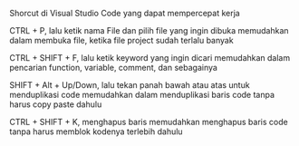 Shorcut di Visual Studio Code yang dapat mempercepat kerja

CTRL + P, lalu ketik nama File dan pilih file yang ingin dibuka
memudahkan dalam membuka file, ketika file project sudah terlalu banyak

CTRL + SHIFT + F, lalu ketik keyword yang ingin dicari
memudahkan dalam pencarian function, variable, comment, dan sebagainya

SHIFT + Alt + Up/Down, lalu tekan panah bawah atau atas untuk menduplikasi code
memudahkan dalam menduplikasi baris code tanpa harus copy paste dahulu

CTRL + SHIFT + K, menghapus baris
memudahkan menghapus baris code tanpa harus memblok kodenya terlebih dahulu

